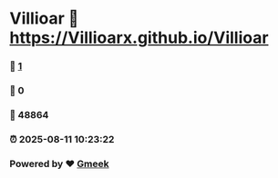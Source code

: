 # Villioar :link: https://Villioarx.github.io/Villioar 
### :page_facing_up: [1](https://Villioarx.github.io/Villioar/tag.html) 
### :speech_balloon: 0 
### :hibiscus: 48864 
### :alarm_clock: 2025-08-11 10:23:22 
### Powered by :heart: [Gmeek](https://github.com/Meekdai/Gmeek)
